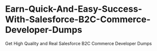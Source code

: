 # Earn-Quick-And-Easy-Success-With-Salesforce-B2C-Commerce-Developer-Dumps
Get High Quality and Real Salesforce B2C Commerce Developer Dumps
